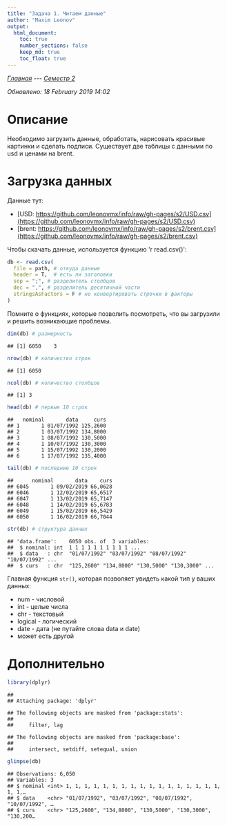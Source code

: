 ```yaml
---
title: "Задача 1. Читаем данные"
author: "Maxim Leonov"
output: 
  html_document:
    toc: true
    number_sections: false
    keep_md: true
    toc_float: true
---
```


*[Главная](http://leonovmx.github.io/info/index.html) --- [Семестр 2](./index.html)*

*Обновлено: 18 February 2019 14:02*

# Описание

Необходимо загрузить данные, обработать, нарисовать красивые картинки и сделать подписи. 
Существует две таблицы с данными по usd и ценами на brent. 

# Загрузка данных

Данные тут:

- [USD: https://github.com/leonovmx/info/raw/gh-pages/s2/USD.csv](https://github.com/leonovmx/info/raw/gh-pages/s2/USD.csv)
- [brent: https://github.com/leonovmx/info/raw/gh-pages/s2/brent.csv](https://github.com/leonovmx/info/raw/gh-pages/s2/brent.csv)

Чтобы скачать данные, используется функцию 'r read.csv()':




```r
db <- read.csv(
  file = path, # откуда данные
  header = T,  # есть ли заголовки
  sep = ";", # разделитель столбцов
  dec = ",", # разделитель десятичной части
  stringsAsFactors = F # не конвертировать строчки в факторы
) 
```

Помните о функциях, которые позволить посмотреть, что вы загрузили и решить 
возникающие проблемы.


```r
dim(db) # размерность
```

```
## [1] 6050    3
```

```r
nrow(db) # количество строк
```

```
## [1] 6050
```

```r
ncol(db) # количество столбцов
```

```
## [1] 3
```

```r
head(db) # первые 10 строк
```

```
##   nominal       data     curs
## 1       1 01/07/1992 125,2600
## 2       1 03/07/1992 134,8000
## 3       1 08/07/1992 130,5000
## 4       1 10/07/1992 130,3000
## 5       1 15/07/1992 130,2000
## 6       1 17/07/1992 135,4000
```

```r
tail(db) # последние 10 строк
```

```
##      nominal       data    curs
## 6045       1 09/02/2019 66,0628
## 6046       1 12/02/2019 65,6517
## 6047       1 13/02/2019 65,7147
## 6048       1 14/02/2019 65,6783
## 6049       1 15/02/2019 66,5429
## 6050       1 16/02/2019 66,7044
```

```r
str(db) # структура данных 
```

```
## 'data.frame':	6050 obs. of  3 variables:
##  $ nominal: int  1 1 1 1 1 1 1 1 1 1 ...
##  $ data   : chr  "01/07/1992" "03/07/1992" "08/07/1992" "10/07/1992" ...
##  $ curs   : chr  "125,2600" "134,8000" "130,5000" "130,3000" ...
```

Главная функция `str()`, которая позволяет увидеть какой тип у ваших данных:

- num - числовой
- int - целые числа
- chr - текстовый
- logical - логический
- date - дата (не путайте слова data и date)
- может есть другой






# Дополнительно


```r
library(dplyr)
```

```
## 
## Attaching package: 'dplyr'
```

```
## The following objects are masked from 'package:stats':
## 
##     filter, lag
```

```
## The following objects are masked from 'package:base':
## 
##     intersect, setdiff, setequal, union
```

```r
glimpse(db)
```

```
## Observations: 6,050
## Variables: 3
## $ nominal <int> 1, 1, 1, 1, 1, 1, 1, 1, 1, 1, 1, 1, 1, 1, 1, 1, 1, 1, 1,…
## $ data    <chr> "01/07/1992", "03/07/1992", "08/07/1992", "10/07/1992", …
## $ curs    <chr> "125,2600", "134,8000", "130,5000", "130,3000", "130,200…
```
